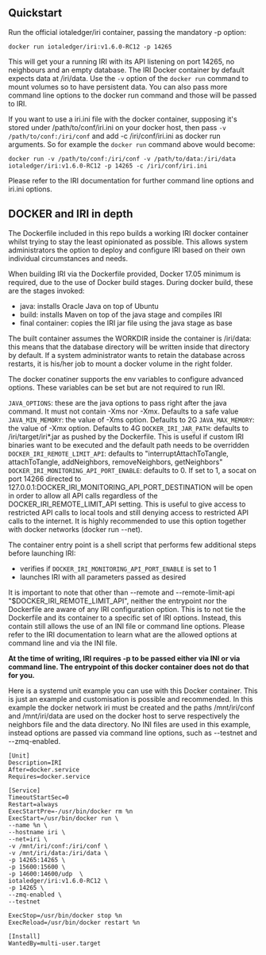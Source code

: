 ## Quickstart

Run the official iotaledger/iri container, passing the mandatory -p option:

```docker run iotaledger/iri:v1.6.0-RC12 -p 14265```

This will get your a running IRI with its API listening on port 14265, no neighbours and an empty database. The IRI Docker container by default expects data at /iri/data. Use the `-v` option of the `docker run` command to mount volumes so to have persistent data. You can also pass more command line options to the docker run command and those will be passed to IRI.

If you want to use a iri.ini file with the docker container, supposing it's stored under /path/to/conf/iri.ini on your docker host, then pass `-v /path/to/conf:/iri/conf` and add -c /iri/conf/iri.ini as docker run arguments. So for example the `docker run` command above would become:

```docker run -v /path/to/conf:/iri/conf -v /path/to/data:/iri/data iotaledger/iri:v1.6.0-RC12 -p 14265 -c /iri/conf/iri.ini```

Please refer to the IRI documentation for further command line options and iri.ini options.

## DOCKER and IRI in depth

The Dockerfile included in this repo builds a working IRI docker container whilst trying to stay the least opinionated as possible. This allows system administrators the option to deploy and configure IRI based on their own individual circumstances and needs.

When building IRI via the Dockerfile provided, Docker 17.05 minimum is required, due to the use of Docker build stages. During docker build, these are the stages invoked:
- java: installs Oracle Java on top of Ubuntu
- build: installs Maven on top of the java stage and compiles IRI
- final container: copies the IRI jar file using the java stage as base

The built container assumes the WORKDIR inside the container is /iri/data: this means that the database directory will be written inside that directory by default. If a system administrator wants to retain the database across restarts, it is his/her job to mount a docker volume in the right folder.

The docker conatiner supports the env variables to configure advanced options. These variables can be set but are not required to run IRI.

`JAVA_OPTIONS`: these are the java options to pass right after the java command. It must not contain -Xms nor -Xmx. Defaults to a safe value
`JAVA_MIN_MEMORY`: the value of -Xms option. Defaults to 2G
`JAVA_MAX_MEMORY`: the value of -Xmx option. Defaults to 4G
`DOCKER_IRI_JAR_PATH`: defaults to /iri/target/iri*.jar as pushed by the Dockerfile. This is useful if custom IRI binaries want to be executed and the default path needs to be overridden
`DOCKER_IRI_REMOTE_LIMIT_API`: defaults to "interruptAttachToTangle, attachToTangle, addNeighbors, removeNeighbors, getNeighbors"
`DOCKER_IRI_MONITORING_API_PORT_ENABLE`: defaults to 0. If set to 1, a socat on port 14266 directed to 127.0.0.1:DOCKER_IRI_MONITORING_API_PORT_DESTINATION  will be open in order to allow all API calls regardless of the DOCKER_IRI_REMOTE_LIMIT_API setting. This is useful to give access to restricted API calls to local tools and still denying access to restricted API calls to the internet. It is highly recommended to use this option together with docker networks (docker run --net).

The container entry point is a shell script that performs few additional steps before launching IRI:
- verifies if `DOCKER_IRI_MONITORING_API_PORT_ENABLE` is set to 1
- launches IRI with all parameters passed as desired

It is important to note that other than --remote and --remote-limit-api "$DOCKER_IRI_REMOTE_LIMIT_API", neither the entrypoint nor the Dockerfile are aware of any IRI configuration option. This is to not tie the Dockerfile and its container to a specific set of IRI options. Instead, this contain still allows the use of an INI file or command line options. Please refer to the IRI documentation to learn what are the allowed options at command line and via the INI file.

**At the time of writing, IRI requires -p to be passed either via INI or via command line. The entrypoint of this docker container does not do that for you.**

Here is a systemd unit example you can use with this Docker container. This is just an example and customisation is possible and recommended. In this example the docker network iri must be created and the paths /mnt/iri/conf and /mnt/iri/data are used on the docker host to serve respectively the neighbors file and the data directory. No INI files are used in this example, instead options are passed via command line options, such as --testnet and --zmq-enabled.

```
[Unit]
Description=IRI
After=docker.service
Requires=docker.service

[Service]
TimeoutStartSec=0
Restart=always
ExecStartPre=-/usr/bin/docker rm %n
ExecStart=/usr/bin/docker run \
--name %n \
--hostname iri \
--net=iri \
-v /mnt/iri/conf:/iri/conf \
-v /mnt/iri/data:/iri/data \
-p 14265:14265 \
-p 15600:15600 \
-p 14600:14600/udp  \
iotaledger/iri:v1.6.0-RC12 \
-p 14265 \
--zmq-enabled \
--testnet

ExecStop=/usr/bin/docker stop %n
ExecReload=/usr/bin/docker restart %n

[Install]
WantedBy=multi-user.target
```

